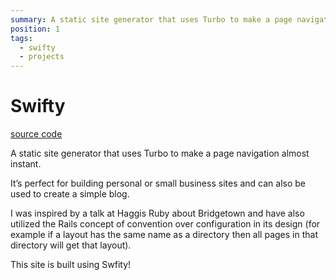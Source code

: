 ```yaml
---
summary: A static site generator that uses Turbo to make a page navigation almost instant.
position: 1
tags:
  - swifty
  - projects
---
```


# Swifty

[source code](https://github.com/daz4126/swifty)

A static site generator that uses Turbo to make a page navigation almost instant. 

It’s perfect for building personal or small business sites and can also be used to create a simple blog. 

I was inspired  by a talk at Haggis Ruby about Bridgetown and have also utilized the Rails concept of convention over configuration in its design (for example if a layout has the same name as a directory then all pages in that directory will get that layout).

This site is built using Swfity!

